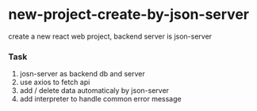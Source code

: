 # new-project-create-by-json-server
create a new react web project, backend server is json-server
### Task
1. josn-server as backend db and server
2. use axios to fetch api
3. add / delete data automaticaly by json-server
4. add interpreter to handle common error message
